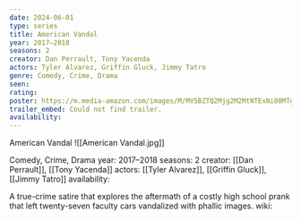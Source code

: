 ```yaml
---
date: 2024-06-01
type: series
title: American Vandal
year: 2017–2018
seasons: 2
creator: Dan Perrault, Tony Yacenda
actors: Tyler Alvarez, Griffin Gluck, Jimmy Tatro
genre: Comedy, Crime, Drama
seen:
rating: 
poster: https://m.media-amazon.com/images/M/MV5BZTQ2Mjg2M2MtNTExNi00MTgxLTk3MTYtOTI4ZDRmM2JkNWQ4XkEyXkFqcGdeQXVyNzIyMTA4MjA@._V1_SX300.jpg
trailer_embed: Could not find trailer.
availability:
---
```

American Vandal
![[American Vandal.jpg]]

Comedy, Crime, Drama
year: 2017–2018
seasons: 2
creator: [[Dan Perrault]], [[Tony Yacenda]]
actors: [[Tyler Alvarez]], [[Griffin Gluck]], [[Jimmy Tatro]]
availability:

A true-crime satire that explores the aftermath of a costly high school prank that left twenty-seven faculty cars vandalized with phallic images.
wiki: 


